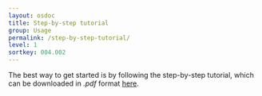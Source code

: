 ```yaml
---
layout: osdoc
title: Step-by-step tutorial
group: Usage
permalink: /step-by-step-tutorial/
level: 1
sortkey: 004.002
---
```


The best way to get started is by following the step-by-step tutorial, which can be downloaded in *.pdf* format [here][tutorial].

[tutorial]: http://files.cogsci.nl/software/opensesame/tutorial2/Mathot_OpenSesame_Tutorial.pdf